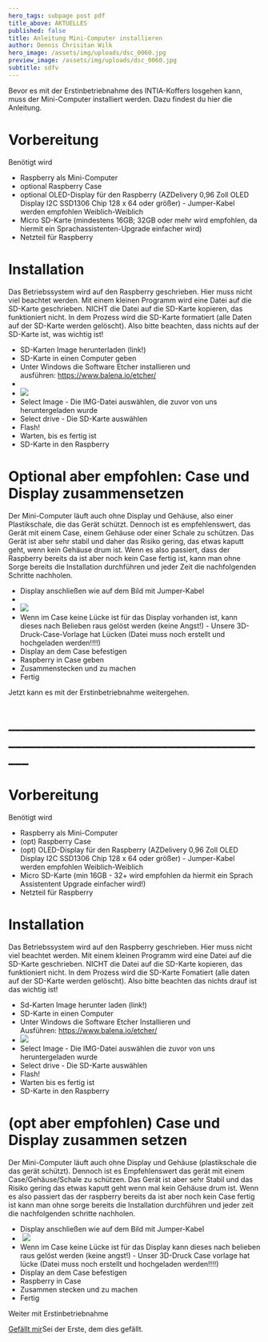 ```yaml
---
hero_tags: subpage post pdf
title_above: AKTUELLES
published: false
title: Anleitung Mini-Computer installieren
author: Dennis Chrisitan Wilk
hero_image: /assets/img/uploads/dsc_0060.jpg
preview_image: /assets/img/uploads/dsc_0060.jpg
subtitle: sdfv
---
```

<!--StartFragment-->

Bevor es mit der Erstinbetriebnahme des INTIA-Koffers losgehen kann, muss der Mini-Computer installiert werden. Dazu findest du hier die Anleitung.  

# Vorbereitung 

Benötigt wird 

* Raspberry als Mini-Computer 
* optional Raspberry Case 
* optional OLED-Display für den Raspberry (AZDelivery 0,96 Zoll OLED Display I2C SSD1306 Chip 128 x 64 oder größer) - Jumper-Kabel werden empfohlen Weiblich-Weiblich  
* Micro SD-Karte (mindestens 16GB; 32GB oder mehr wird empfohlen, da hiermit ein Sprachassistenten-Upgrade einfacher wird) 
* Netzteil für Raspberry 

# Installation 

Das Betriebssystem wird auf den Raspberry geschrieben. Hier muss nicht viel beachtet werden. Mit einem kleinen Programm wird eine Datei auf die SD-Karte geschrieben. NICHT die Datei auf die SD-Karte kopieren, das funktioniert nicht. In dem Prozess wird die SD-Karte formatiert (alle Daten auf der SD-Karte werden gelöscht). Also bitte beachten, dass nichts auf der SD-Karte ist, was wichtig ist! 

* SD-Karten Image herunterladen (link!) 
* SD-Karte in einen Computer geben  
* Unter Windows die Software Etcher installieren und ausführen: <https://www.balena.io/etcher/> 
*  
* ![](https://wiki.th-koeln.de/download/attachments/27691881/image2022-1-14_13-44-25.png?version=1&modificationDate=1642418237042&api=v2)
* Select Image - Die IMG-Datei auswählen, die zuvor von uns heruntergeladen wurde 
* Select drive - Die SD-Karte auswählen 
* Flash! 
* Warten, bis es fertig ist 
* SD-Karte in den Raspberry 

# Optional aber empfohlen: Case und Display zusammensetzen 

Der Mini-Computer läuft auch ohne Display und Gehäuse, also einer Plastikschale, die das Gerät schützt. Dennoch ist es empfehlenswert, das Gerät mit einem Case, einem Gehäuse oder einer Schale zu schützen. Das Gerät ist aber sehr stabil und daher das Risiko gering, das etwas kaputt geht, wenn kein Gehäuse drum ist. Wenn es also passiert, dass der Raspberry bereits da ist aber noch kein Case fertig ist, kann man ohne Sorge bereits die Installation durchführen und jeder Zeit die nachfolgenden Schritte nachholen. 

* Display anschließen wie auf dem Bild mit Jumper-Kabel 
*   
* ![](https://m.media-amazon.com/images/I/611iVBH-XFS._SL1500_.jpg)
* Wenn im Case keine Lücke ist für das Display vorhanden ist, kann dieses nach Belieben raus gelöst werden (keine Angst!) - Unsere 3D-Druck-Case-Vorlage hat Lücken (Datei muss noch erstellt und hochgeladen werden!!!!) 
* Display an dem Case befestigen 
* Raspberry in Case geben 
* Zusammenstecken und zu machen 
* Fertig 

Jetzt kann es mit der Erstinbetriebnahme weitergehen.  

# \_\_\_\_\_\_\_\_\_\_\_\_\_\_\_\_\_\_\_\_\_\_\_\_\_\_\_\_\_\_\_\_\_\_\_\_\_\_\_\_\_\_\_\_\_\_\_\_\_\_\_\_\_\_\_\_\_\_\_\_\_\_\_\_\_\_\_\_\_\_\_\_\_\_\_\__

# Vorbereitung

Benötigt wird

* Raspberry als Mini-Computer
* (opt) Raspberry Case
* (opt) OLED-Display für den Raspberry (AZDelivery 0,96 Zoll OLED Display I2C SSD1306 Chip 128 x 64 oder größer) - Jumper-Kabel werden empfohlen Weiblich-Weiblich
* Micro SD-Karte (min 16GB - 32+ wird empfohlen da hiermit ein Sprach Assistentent Upgrade einfacher wird!)
* Netzteil für Raspberry



# Installation

Das Betriebssystem wird auf den Raspberry geschrieben. Hier muss nicht viel beachtet werden. Mit einem kleinen Programm wird eine Datei auf die SD-Karte geschrieben. NICHT die Datei auf die SD-Karte kopieren, das funktioniert nicht. In dem Prozess wird die SD-Karte Fomatiert (alle daten auf der SD-Karte werden gelöscht). Also bitte beachten das nichts drauf ist das wichtig ist!

* Sd-Karten Image herunter laden (link!)
* SD-Karte in einen Computer
* Unter Windows die Software Etcher Installieren und Ausführen: <https://www.balena.io/etcher/>
* ![](https://wiki.th-koeln.de/download/attachments/27691881/image2022-1-14_13-44-25.png?version=1&modificationDate=1642418237042&api=v2)
* Select Image - Die IMG-Datei auswählen die zuvor von uns heruntergeladen wurde
* Select drive - Die SD-Karte auswählen
* Flash!
* Warten bis es fertig ist
* SD-Karte in den Raspberry



# (opt aber empfohlen) Case und Display zusammen setzen

Der Mini-Computer läuft auch ohne Display und Gehäuse (plastikschale die das gerät schützt). Dennoch ist es Empfehlenswert das gerät mit einem Case/Gehäuse/Schale zu schützen. Das Gerät ist aber sehr Stabil und das Risiko gering das etwas kaputt geht wenn mal kein Gehäuse drum ist. Wenn es also passiert das der raspberry bereits da ist aber noch kein Case fertig ist kann man ohne sorge bereits die Installation durchführen und jeder zeit die nachfolgenden schritte nachholen.

* Display anschließen wie auf dem Bild mit Jumper-Kabel
*  ![](https://m.media-amazon.com/images/I/611iVBH-XFS._SL1500_.jpg)
* Wenn im Case keine Lücke ist für das Display kann dieses nach belieben raus gelöst werden (keine angst!) - Unser 3D-Druck Case vorlage hat lücke (Datei muss noch erstellt und hochgeladen werden!!!!)
* Display an dem Case befestigen
* Raspberry in Case
* Zusammen stecken und zu machen
* Fertig

Weiter mit Erstinbetriebnahme

[Gefällt mir](https://wiki.th-koeln.de/display/INTIA/Anleitung+Mini-Computer+installieren)Sei der Erste, dem dies gefällt.

<!--EndFragment-->